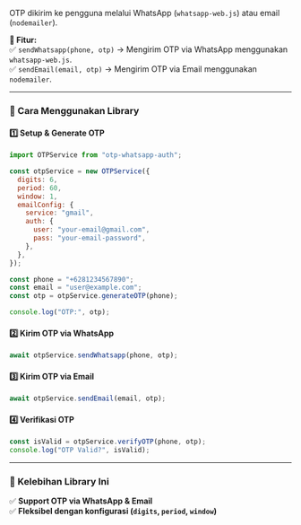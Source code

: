 OTP dikirim ke pengguna melalui WhatsApp (`whatsapp-web.js`) atau email (`nodemailer`).  

**📌 Fitur:**  
✅ `sendWhatsapp(phone, otp)` → Mengirim OTP via WhatsApp menggunakan `whatsapp-web.js`.  
✅ `sendEmail(email, otp)` → Mengirim OTP via Email menggunakan `nodemailer`.  

---

### **📌 Cara Menggunakan Library**
#### **1️⃣ Setup & Generate OTP**
```javascript
import OTPService from "otp-whatsapp-auth";

const otpService = new OTPService({
  digits: 6,
  period: 60,
  window: 1,
  emailConfig: {
    service: "gmail",
    auth: {
      user: "your-email@gmail.com",
      pass: "your-email-password",
    },
  },
});

const phone = "+6281234567890";
const email = "user@example.com";
const otp = otpService.generateOTP(phone);

console.log("OTP:", otp);
```

#### **2️⃣ Kirim OTP via WhatsApp**
```javascript
await otpService.sendWhatsapp(phone, otp);
```

#### **3️⃣ Kirim OTP via Email**
```javascript
await otpService.sendEmail(email, otp);
```

#### **4️⃣ Verifikasi OTP**
```javascript
const isValid = otpService.verifyOTP(phone, otp);
console.log("OTP Valid?", isValid);
```

---

### **📌 Kelebihan Library Ini**
✅ **Support OTP via WhatsApp & Email**  
✅ **Fleksibel dengan konfigurasi (`digits`, `period`, `window`)** 
